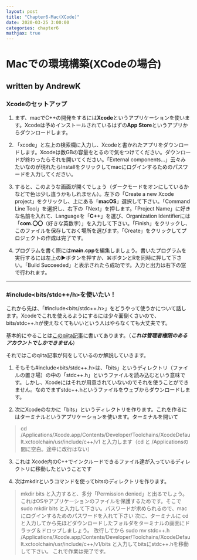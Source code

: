 ```yaml
---
layout: post
title: "Chapter6-Mac(XCode)"
date: 2020-03-25 3:00:00
categories: chapter6
mathjax: true
---
```


# Macでの環境構築(XCodeの場合)
## written by AndrewK 
### Xcodeのセットアップ
1. まず、macでC++の開発をするには**Xcode**というアプリケーションを使います。Xcodeは予めインストールされているはずの**App Store**というアプリからダウンロードします。

2. 「xcode」と左上の検索欄に入力し、Xcodeと書かれたアプリをダウンロードします。Xcodeは数GBの容量をとるので気をつけてください。ダウンロードが終わったらそれを開いてください。「External components...」云々みたいなのが現れたらInstallをクリックしてmacにログインするためのパスワードを入力してください。

3. すると、このような画面が開くでしょう（ダークモードをオンにしているかなどで色は少し違うかもしれません）。左下の「Create a new Xcode project」をクリックし、上にある「**macOS**」選択して下さい。「Command Line Tool」を選択し、右下の「Next」を押します。「Project Name」に好きな名前を入れて、Languageを「**C++**」を選び、Organization Identifierには「**com.〇〇**（好きな英数字）」を入力して下さい。「Finish」をクリックし、このファイルを保存しておく場所を選びます。「Create」をクリックしてプロジェクトの作成は完了です。

4. プログラムを書く際には**main.cpp**を編集しましょう。書いたプログラムを実行するには左上の▶︎ボタンを押すか、⌘ボタンとRを同時に押して下さい。「Build Succeeded」と表示されたら成功です。入力と出力は右下の窓で行われます。

___

### #include<bits/stdc++/h>を使いたい！

これから先は、「#include<bits/stdc++.h>」をどうやって使うかについて話します。Xcodeでこれを使えるようにするには少々面倒くさいので、bits/stdc++.hが使えなくてもいいという人はやらなくても大丈夫です。

基本的にやることは[このqiita記事](https://qiita.com/Atsu30/items/6a4c4c070dd76a236fdc)に書いてあります。（***これは管理者権限のあるアカウントでしかできません***）

それではこのqiita記事が何をしているのか解説していきます。

1. そもそも#include<bits/stdc++.h>は、「bits」というディレクトリ（ファイルの置き場）の中の「stdc++.h」というファイルを読み込むという意味です。しかし、Xcodeにはそれが用意されていないのでそれを使うことができません。なのでまずstdc++.hというファイルをウェブからダウンロードします。

2. 次にXcodeのなかに「bits」というディレクトリを作ります。これを作るにはターミナルというアプリケーションを使います。ターミナルを開いて
>cd /Applications/Xcode.app/Contents/Developer/Toolchains/XcodeDefault.xctoolchain/usr/include/c++/v1 
と入力します（cd と /Applicationsの間に空白。途中に改行はない）

3. これは Xcode内のC++でインクルードできるファイル達が入っているディレクトリに移動したということです

4. 次はmkdirというコマンドを使ってbitsのディレクトリを作ります。
 >mkdir bits
と入力すると、多分「Permission denied」と出るでしょう。これはOSやアプリケーションのファイルを保護するためです。そこで
>sudo mkdir bits
と入力して下さい。パスワードが求められるので、macにログインするためのパスワードを入れて下さい
次に、ターミナルに
>cd
と入力してから先ほどダウンロードしたフォルダをターミナルの画面にドラッグ＆ドロップしましょう。
改行してから
>sudo mv stdc++.h /Applications/Xcode.app/Contents/Developer/Toolchains/XcodeDefault.xctoolchain/usr/include/c++/v1/bits
と入力してbitsにstdc++.hを移動して下さい。
これで作業は完了です。



